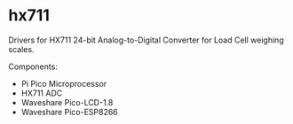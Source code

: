 # hx711

Drivers for HX711 24-bit Analog-to-Digital Converter for Load Cell weighing scales.

Components:

- Pi Pico Microprocessor
- HX711 ADC
- Waveshare Pico-LCD-1.8
- Waveshare Pico-ESP8266
